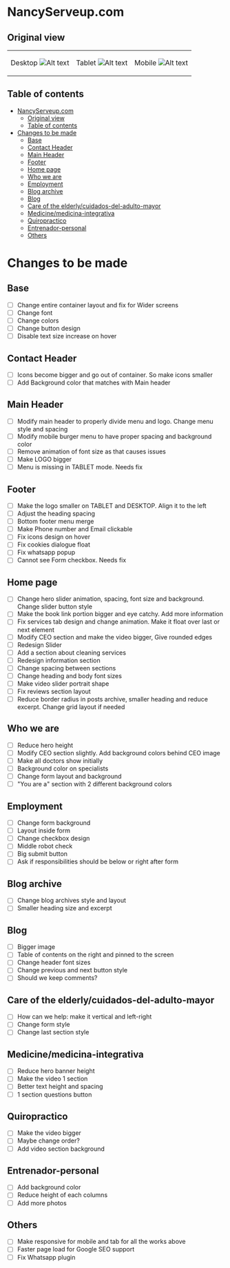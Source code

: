 # NancyServeup.com

## Original view

<table>
<tr valign=top align=center>
<td>

Desktop
![Alt text](images/image.png)

</td>
<td>

Tablet
![Alt text](images/image-1.png)

</td>
<td>

Mobile
![Alt text](images/image-2.png)

</td>
</tr>
</table>

## Table of contents

- [NancyServeup.com](#nancyserveupcom)
  - [Original view](#original-view)
  - [Table of contents](#table-of-contents)
- [Changes to be made](#changes-to-be-made)
  - [Base](#base)
  - [Contact Header](#contact-header)
  - [Main Header](#main-header)
  - [Footer](#footer)
  - [Home page](#home-page)
  - [Who we are](#who-we-are)
  - [Employment](#employment)
  - [Blog archive](#blog-archive)
  - [Blog](#blog)
  - [Care of the elderly/cuidados-del-adulto-mayor](#care-of-the-elderlycuidados-del-adulto-mayor)
  - [Medicine/medicina-integrativa](#medicinemedicina-integrativa)
  - [Quiropractico](#quiropractico)
  - [Entrenador-personal](#entrenador-personal)
  - [Others](#others)

# Changes to be made

## Base

- [ ] Change entire container layout and fix for Wider screens
- [ ] Change font
- [ ] Change colors
- [ ] Change button design
- [ ] Disable text size increase on hover

## Contact Header

- [ ] Icons become bigger and go out of container. So make icons smaller
- [ ] Add Background color that matches with Main header

## Main Header

- [ ] Modify main header to properly divide menu and logo. Change menu style and spacing
- [ ] Modify mobile burger menu to have proper spacing and background color
- [ ] Remove animation of font size as that causes issues
- [ ] Make LOGO bigger
- [ ] Menu is missing in TABLET mode. Needs fix

## Footer

- [ ] Make the logo smaller on TABLET and DESKTOP. Align it to the left
- [ ] Adjust the heading spacing
- [ ] Bottom footer menu merge
- [ ] Make Phone number and Email clickable
- [ ] Fix icons design on hover
- [ ] Fix cookies dialogue float
- [ ] Fix whatsapp popup
- [ ] Cannot see Form checkbox. Needs fix

## Home page

- [ ] Change hero slider animation, spacing, font size and background. Change slider button style
- [ ] Make the book link portion bigger and eye catchy. Add more information
- [ ] Fix services tab design and change animation. Make it float over last or next element
- [ ] Modify CEO section and make the video bigger, Give rounded edges
- [ ] Redesign Slider
- [ ] Add a section about cleaning services
- [ ] Redesign information section
- [ ] Change spacing between sections
- [ ] Change heading and body font sizes
- [ ] Make video slider portrait shape
- [ ] Fix reviews section layout
- [ ] Reduce border radius in posts archive, smaller heading and reduce excerpt. Change grid layout if needed

## Who we are

- [ ] Reduce hero height
- [ ] Modify CEO section slightly. Add background colors behind CEO image
- [ ] Make all doctors show initially
- [ ] Background color on specialists
- [ ] Change form layout and background
- [ ] "You are a" section with 2 different background colors

## Employment

- [ ] Change form background
- [ ] Layout inside form
- [ ] Change checkbox design
- [ ] Middle robot check
- [ ] Big submit button
- [ ] Ask if responsibilities should be below or right after form

## Blog archive

- [ ] Change blog archives style and layout
- [ ] Smaller heading size and excerpt

## Blog

- [ ] Bigger image
- [ ] Table of contents on the right and pinned to the screen
- [ ] Change header font sizes
- [ ] Change previous and next button style
- [ ] Should we keep comments?

## Care of the elderly/cuidados-del-adulto-mayor

- [ ] How can we help: make it vertical and left-right
- [ ] Change form style
- [ ] Change last section style

## Medicine/medicina-integrativa

- [ ] Reduce hero banner height
- [ ] Make the video 1 section
- [ ] Better text height and spacing
- [ ] 1 section questions button

## Quiropractico

- [ ] Make the video bigger
- [ ] Maybe change order?
- [ ] Add video section background

## Entrenador-personal

- [ ] Add background color
- [ ] Reduce height of each columns
- [ ] Add more photos

## Others

- [ ] Make responsive for mobile and tab for all the works above
- [ ] Faster page load for Google SEO support
- [ ] Fix Whatsapp plugin
